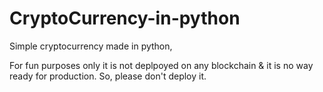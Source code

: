 # CryptoCurrency-in-python
Simple cryptocurrency made in python,

For fun purposes only it is not deplpoyed on any blockchain & it is no way ready for production.
So, please don't deploy it.
